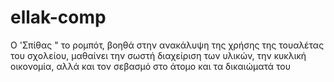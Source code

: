 # ellak-comp
Ο 'Σπίθας " το ρομπότ, βοηθά στην ανακάλυψη της χρήσης της τουαλέτας του σχολείου, μαθαίνει την σωστή διαχείριση των υλικών, την κυκλική οικονομία, αλλά και τον σεβασμό στο άτομο και τα δικαιώματά του 
